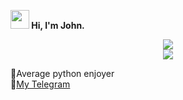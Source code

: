 <b><img src="https://media.giphy.com/media/5kq0GCjHA8Rwc/giphy.gif" width="30px"> Hi, I'm John.</b>



<div align="center" style="text-align:center">
  <img src="https://github-readme-stats.vercel.app/api?&show_icons=true&theme=tokyonight&show_icons=true&username=john-phonk"/></br>
  <img src="https://komarev.com/ghpvc/?username=john-phonk&color=565f89&style=flat"/>
  
</div>

🐍Average python enjoyer</br>
🚀<a href='https://t.me/john_phonk'>My Telegram</a></br>
